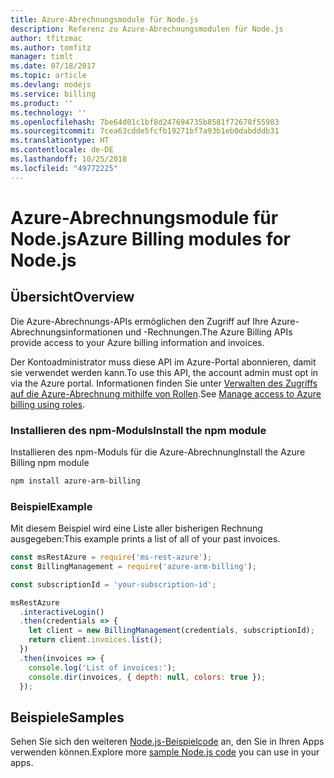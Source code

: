```yaml
---
title: Azure-Abrechnungsmodule für Node.js
description: Referenz zu Azure-Abrechnungsmodulen für Node.js
author: tfitzmac
ms.author: tomfitz
manager: timlt
ms.date: 07/18/2017
ms.topic: article
ms.devlang: nodejs
ms.service: billing
ms.product: ''
ms.technology: ''
ms.openlocfilehash: 7be64d01c1bf8d247694735b8581f72678f55983
ms.sourcegitcommit: 7cea63cdde5fcfb19271bf7a93b1eb0dabdddb31
ms.translationtype: HT
ms.contentlocale: de-DE
ms.lasthandoff: 10/25/2018
ms.locfileid: "49772225"
---
```

# <a name="azure-billing-modules-for-nodejs"></a><span data-ttu-id="91607-103">Azure-Abrechnungsmodule für Node.js</span><span class="sxs-lookup"><span data-stu-id="91607-103">Azure Billing modules for Node.js</span></span>

## <a name="overview"></a><span data-ttu-id="91607-104">Übersicht</span><span class="sxs-lookup"><span data-stu-id="91607-104">Overview</span></span>
<span data-ttu-id="91607-105">Die Azure-Abrechnungs-APIs ermöglichen den Zugriff auf Ihre Azure-Abrechnungsinformationen und -Rechnungen.</span><span class="sxs-lookup"><span data-stu-id="91607-105">The Azure Billing APIs provide access to your Azure billing information and invoices.</span></span>

<span data-ttu-id="91607-106">Der Kontoadministrator muss diese API im Azure-Portal abonnieren, damit sie verwendet werden kann.</span><span class="sxs-lookup"><span data-stu-id="91607-106">To use this API, the account admin must opt in via the Azure portal.</span></span> <span data-ttu-id="91607-107">Informationen finden Sie unter [Verwalten des Zugriffs auf die Azure-Abrechnung mithilfe von Rollen](https://docs.microsoft.com/azure/billing/billing-manage-access).</span><span class="sxs-lookup"><span data-stu-id="91607-107">See [Manage access to Azure billing using roles](https://docs.microsoft.com/azure/billing/billing-manage-access).</span></span>

### <a name="install-the-npm-module"></a><span data-ttu-id="91607-108">Installieren des npm-Moduls</span><span class="sxs-lookup"><span data-stu-id="91607-108">Install the npm module</span></span> 

<span data-ttu-id="91607-109">Installieren des npm-Moduls für die Azure-Abrechnung</span><span class="sxs-lookup"><span data-stu-id="91607-109">Install the Azure Billing npm module</span></span> 

```bash
npm install azure-arm-billing
```
### <a name="example"></a><span data-ttu-id="91607-110">Beispiel</span><span class="sxs-lookup"><span data-stu-id="91607-110">Example</span></span> 
 
<span data-ttu-id="91607-111">Mit diesem Beispiel wird eine Liste aller bisherigen Rechnung ausgegeben:</span><span class="sxs-lookup"><span data-stu-id="91607-111">This example prints a list of all of your past invoices.</span></span>
 
```javascript 
const msRestAzure = require('ms-rest-azure');
const BillingManagement = require('azure-arm-billing');

const subscriptionId = 'your-subscription-id';

msRestAzure
  .interactiveLogin()
  .then(credentials => {
    let client = new BillingManagement(credentials, subscriptionId);
    return client.invoices.list();
  })
  .then(invoices => {
    console.log('List of invoices:');
    console.dir(invoices, { depth: null, colors: true });
  });
``` 


## <a name="samples"></a><span data-ttu-id="91607-112">Beispiele</span><span class="sxs-lookup"><span data-stu-id="91607-112">Samples</span></span>

<span data-ttu-id="91607-113">Sehen Sie sich den weiteren [Node.js-Beispielcode](https://azure.microsoft.com/resources/samples/?platform=nodejs) an, den Sie in Ihren Apps verwenden können.</span><span class="sxs-lookup"><span data-stu-id="91607-113">Explore more [sample Node.js code](https://azure.microsoft.com/resources/samples/?platform=nodejs) you can use in your apps.</span></span>
